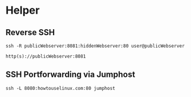 # Helper

## Reverse SSH
```
ssh -R publicWebserver:8081:hiddenWebserver:80 user@publicWebserver

http(s)://publicWebserver:8081
```

## SSH Portforwarding via Jumphost
```
ssh -L 8080:howtouselinux.com:80 jumphost
```
